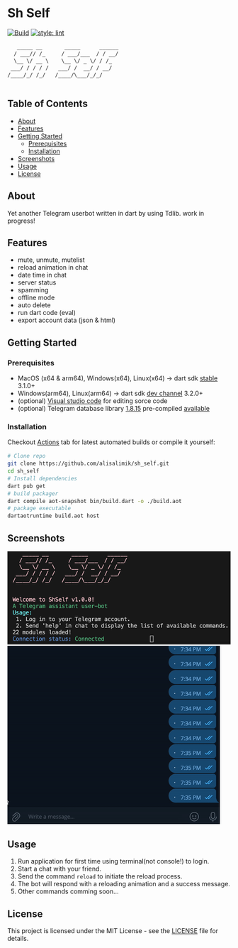 # Sh Self
[![Build](https://github.com/alisalimik/sh_self/actions/workflows/dart_build.yml/badge.svg)](https://github.com/alisalimik/sh_self/actions/workflows/dart_build.yml)  [![style: lint](https://img.shields.io/badge/style-lint-4BC0F5.svg)](https://pub.dev/packages/lint)
```
   _____ __       _____      ______
  / ___// /_     / ___/___  / / __/
  \__ \/ __ \    \__ \/ _ \/ / /_  
 ___/ / / / /   ___/ /  __/ / __/  
/____/_/ /_/   /____/\___/_/_/     
                                   
```
## Table of Contents

- [About](#about)
- [Features](#features)
- [Getting Started](#getting-started)
  - [Prerequisites](#prerequisites)
  - [Installation](#installation)
- [Screenshots](#screenshots)
- [Usage](#usage)
- [License](#license)

## About

Yet another Telegram userbot written in dart by using Tdlib. work in progress!

## Features

- mute, unmute, mutelist
- reload animation in chat
- date time in chat
- server status
- spamming
- offline mode
- auto delete
- run dart code (eval)
- export account data (json & html)

## Getting Started

### Prerequisites

- MacOS (x64 & arm64), Windows(x64), Linux(x64) -> dart sdk [stable](https://dart.dev/get-dart) 3.1.0+ 
- Windows(arm64), Linux(arm64) -> dart sdk [dev channel](https://dart.dev/get-dart/archive#dev-channel) 3.2.0+
- (optional) [Visual studio code](https://code.visualstudio.com) for editing sorce code
- (optional) Telegram database library [1.8.15](https://github.com/tdlib/td/tree/f64268c50ddc52eb5bef9301224eac6287dd9535) pre-compiled [available](https://github.com/alisalimik/sh_self/releases/tag/tdlib-1.8.15)

### Installation 

Checkout [Actions](https://github.com/alisalimik/sh_self/actions/workflows/dart_build.yml) tab for latest automated builds or compile it yourself:
```bash
# Clone repo
git clone https://github.com/alisalimik/sh_self.git
cd sh_self
# Install dependencies
dart pub get
# build packager
dart compile aot-snapshot bin/build.dart -o ./build.aot
# package executable
dartaotruntime build.aot host
```
## Screenshots

![Bot running in terminal](doc/bot_running.png)
![Telegram commands](doc/example-1.gif)

## Usage

1. Run application for first time using terminal(not console!) to login.
2. Start a chat with your friend.
3. Send the command `reload` to initiate the reload process.
3. The bot will respond with a reloading animation and a success message.
5. Other commands comming soon...

## License

This project is licensed under the MIT License - see the [LICENSE](LICENSE) file for details.